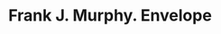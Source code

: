 ---
doi: 10.7916/D8VM5QB2
date_other: '1912'
date_other_textual: '1912'
form: printed ephemera
genre:
- Envelopes
name:
- Frank J. Murphy
object_in_context_url: https://biggert.cul.columbia.edu/items/view/ave_biggert_00549
subject_hierarchical_geographic:
- Baltimore, Maryland, United States
subject_name:
- Frank J. Murphy
title: Frank J. Murphy. Envelope
sort_title: Frank J. Murphy. Envelope
call_number: ave_biggert_00549
coordinates:
- 39.28333333333333,-76.61666666666666
pid: ave_biggert_00549
identifiers: ave_biggert_00549
thumbnail: https://derivativo-1.library.columbia.edu/iiif/2/ldpd:343728/full/!256,256/0/native.jpg
permalink: "/items/ave_biggert_00549/"
layout: iiif-image-page
---